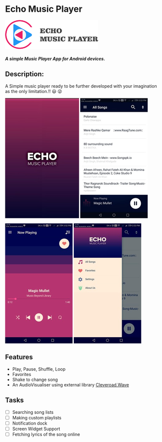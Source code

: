 # Echo Music Player

<img src="Logotype primary.png" width="60%" height="60%" />

##### *A simple Music Player App for Android devices.*

## Description:
A Simple music player ready to be further developed with your imagination as the only limitation.!! :smiley: :stuck_out_tongue_winking_eye:

![Image of EchoSplash](https://github.com/Abhishek1103/echo-music-player/blob/master/images/echospl1.jpg)                       ![Image of EchoList](https://github.com/Abhishek1103/echo-music-player/blob/master/images/echolist1.jpg)

![Image of EchoSong](https://github.com/Abhishek1103/echo-music-player/blob/master/images/echosong1.jpg) ![Image of EchoNav](https://github.com/Abhishek1103/echo-music-player/blob/master/images/echonav1.jpg) 


## Features
* Play, Pause, Shuffle, Loop
* Favorites
* Shake to change song
* An AudioVisualiser using external library [ Cleveroad.Wave ](https://github.com/Cleveroad/WaveInApp)


## Tasks
- [ ] Searching song lists
- [ ] Making custom playlists
- [ ] Notification dock
- [ ] Screen Widget Support
- [ ] Fetching lyrics of the song online 
